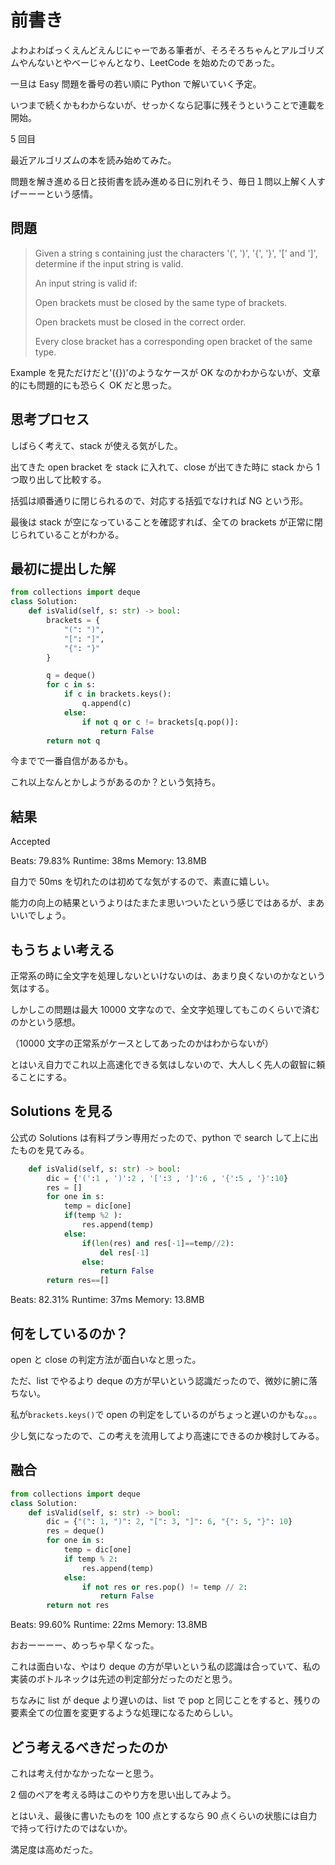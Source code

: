 # 前書き

よわよわばっくえんどえんじにゃーである筆者が、そろそろちゃんとアルゴリズムやんないとやべーじゃんとなり、LeetCode を始めたのであった。

一旦は Easy 問題を番号の若い順に Python で解いていく予定。

いつまで続くかもわからないが、せっかくなら記事に残そうということで連載を開始。

5 回目

最近アルゴリズムの本を読み始めてみた。

問題を解き進める日と技術書を読み進める日に別れそう、毎日１問以上解く人すげーーーという感情。

## 問題

> Given a string s containing just the characters '(', ')', '{', '}', '[' and ']', determine if the input string is valid.
>
> An input string is valid if:
>
> Open brackets must be closed by the same type of brackets.
>
> Open brackets must be closed in the correct order.
>
> Every close bracket has a corresponding open bracket of the same type.

Example を見ただけだと'({})'のようなケースが OK なのかわからないが、文章的にも問題的にも恐らく OK だと思った。

## 思考プロセス

しばらく考えて、stack が使える気がした。

出てきた open bracket を stack に入れて、close が出てきた時に stack から 1 つ取り出して比較する。

括弧は順番通りに閉じられるので、対応する括弧でなければ NG という形。

最後は stack が空になっていることを確認すれば、全ての brackets が正常に閉じられていることがわかる。

## 最初に提出した解

```python
from collections import deque
class Solution:
    def isValid(self, s: str) -> bool:
        brackets = {
            "(": ")",
            "[": "]",
            "{": "}"
        }

        q = deque()
        for c in s:
            if c in brackets.keys():
                q.append(c)
            else:
                if not q or c != brackets[q.pop()]:
                    return False
        return not q
```

今までで一番自信があるかも。

これ以上なんとかしようがあるのか？という気持ち。

## 結果

Accepted

Beats: 79.83%
Runtime: 38ms
Memory: 13.8MB

自力で 50ms を切れたのは初めてな気がするので、素直に嬉しい。

能力の向上の結果というよりはたまたま思いついたという感じではあるが、まあいいでしょう。

## もうちょい考える

正常系の時に全文字を処理しないといけないのは、あまり良くないのかなという気はする。

しかしこの問題は最大 10000 文字なので、全文字処理してもこのくらいで済むのかという感想。

（10000 文字の正常系がケースとしてあったのかはわからないが）

とはいえ自力でこれ以上高速化できる気はしないので、大人しく先人の叡智に頼ることにする。

## Solutions を見る

公式の Solutions は有料プラン専用だったので、python で search して上に出たものを見てみる。

```python
    def isValid(self, s: str) -> bool:
        dic = {'(':1 , ')':2 , '[':3 , ']':6 , '{':5 , '}':10}
        res = []
        for one in s:
            temp = dic[one]
            if(temp %2 ):
                res.append(temp)
            else:
                if(len(res) and res[-1]==temp//2):
                    del res[-1]
                else:
                    return False
        return res==[]
```

Beats: 82.31%
Runtime: 37ms
Memory: 13.8MB

## 何をしているのか？

open と close の判定方法が面白いなと思った。

ただ、list でやるより deque の方が早いという認識だったので、微妙に腑に落ちない。

私が`brackets.keys()`で open の判定をしているのがちょっと遅いのかもな。。。

少し気になったので、この考えを流用してより高速にできるのか検討してみる。

## 融合

```python
from collections import deque
class Solution:
    def isValid(self, s: str) -> bool:
        dic = {"(": 1, ")": 2, "[": 3, "]": 6, "{": 5, "}": 10}
        res = deque()
        for one in s:
            temp = dic[one]
            if temp % 2:
                res.append(temp)
            else:
                if not res or res.pop() != temp // 2:
                    return False
        return not res
```

Beats: 99.60%
Runtime: 22ms
Memory: 13.8MB

おおーーーー、めっちゃ早くなった。

これは面白いな、やはり deque の方が早いという私の認識は合っていて、私の実装のボトルネックは先述の判定部分だったのだと思う。

ちなみに list が deque より遅いのは、list で pop と同じことをすると、残りの要素全ての位置を変更するような処理になるためらしい。

## どう考えるべきだったのか

これは考え付かなかったなーと思う。

2 個のペアを考える時はこのやり方を思い出してみよう。

とはいえ、最後に書いたものを 100 点とするなら 90 点くらいの状態には自力で持って行けたのではないか。

満足度は高めだった。
